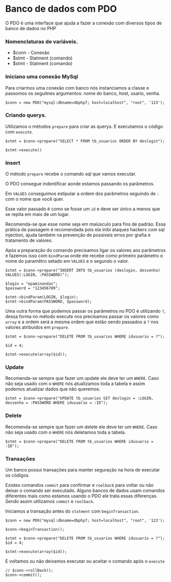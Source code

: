 # Banco de dados com PDO

O PDO é uma interface que ajuda a fazer a conexão com diversos tipos de banco de dados no PHP

### Nomenclaturas de variáveis.
- $conn - Conexão
- $stmt - Statment (comando)
- $stmt - Statment (comando)

### Iniciano uma conexão MySql
Para criarmos uma conexão com banco nós instanciamos a classe e passomos os seguitnes argumentos: nome do banco, host, usario, senha.

```
$conn = new PDO("mysql:dbname=dbphp7; host=localhost", "root", '123'); 
```

### Criando querys.
Utilizamos o métodos `prepare` para criar as querys. E executamos o código com `execute`.
```
$stmt = $conn->prepare("SELECT * FROM tb_usuarios ORDER BY deslogin");

$stmt->execute()
```

### Insert
O método `prepare` recebe o comando sql que vamos executar.

O PDO consegue indentificar aonde estamos passando os parâmetros. 

Em `VALUES` conseguimos estipular a ordem dos parâmetros seguindo de `:` com o nome que você quer. 

Esse valor passado é como se fosse um `id` e deve ser único a menos que se repita em mais de um lugar. 

Recomenda-se que esse nome seja em maiúsculo para fins de padrão. Essa prática de passagem é recomendada pois ela inibi ataques hackers com sql injection, ajuda também na prevenção de possíveis erros por grafia e tratamento de valores.

Após a preparação do comando precisamos ligar os valores aos parâmetros e fazemos
isso com `bindParam` onde ele recebe como primeiro parâmetro o nome do paramêtro
setado em `VALUES` e o segundo o valor.

```
$stmt = $conn->prepare("INSERT INTO tb_usuarios (deslogin, dessenha) VALUES(:LOGIN, :PASSWORD)");

$login = "epaminondas";
$password = "123456789";

$stmt->bindParam(LOGIN, $login);
$stmt->bindParam(PASSWORD, $password);
```

Uma outra forma que podemos passar os parâmetros no PDO é utilizando `?`, dessa 
forma no método execute nos precisamos passar os valores como `array` e a ordem
será a mesma ordem que estão sendo passados a `?` nos valores atribuidos em `prepare`.

```
$stmt = $conn->prepare("DELETE FROM tb_usuarios WHERE idusuario = ?");

$id = 4;

$stmt->execute(array($id));
```


### Update
Recomenda-se sempre que fazer um update ele deve ter um `WHERE`. Caso não seja usado
com o `WHERE` nós atualizamos toda a tabela e assim podemos atualizar dados que não
queremos.

```
$stmt = $conn->prepare("UPDATE tb_usuarios SET deslogin = :LOGIN, dessenha = :PASSWORD WHERE idusuario = :ID");
```

### Delete
Recomenda-se sempre que fazer um delete ele deve ter um `WHERE`. Caso não seja usado
com o `WHERE` nós deletamos toda a tabela.

```
$stmt = $conn->prepare("DELETE FROM tb_usuarios WHERE idusuario = :ID");

```

### Transações
Um banco possui transações para manter seguração na hora de executar os códigos.

Existes comandos `commit` para confirmar e `roolback` para voltar ou não deixar
o comando ser executado. Alguns bancos de dados usam comandos diferentes mais 
como estamos usando o PDO ele trata essas diferenças. Sendo assim utilizamos 
`commit` e `roolback`.

Iniciamos a transação antes do `statment` com `beginTransaction`.

```
$conn = new PDO("mysql:dbname=dbphp7; host=localhost", "root", '123'); 

$conn->beginTransaction();

$stmt = $conn->prepare("DELETE FROM tb_usuarios WHERE idusuario = ?");
$id = 4;

$stmt->execute(array($id));
```

E voltamos ou não deixamos executar ou aceitar o comando após o `execute`
```
// $conn->rollBack();
$conn->commit();
```